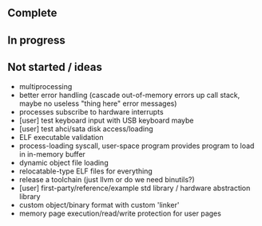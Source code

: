 ## Complete



## In progress



## Not started / ideas

- multiprocessing
- better error handling (cascade out-of-memory errors up call stack, maybe no useless "thing here" error messages)
- processes subscribe to hardware interrupts
- \[user\] test keyboard input with USB keyboard maybe
- \[user\] test ahci/sata disk access/loading
- ELF executable validation
- process-loading syscall, user-space program provides program to load in in-memory buffer
- dynamic object file loading
- relocatable-type ELF files for everything
- release a toolchain (just llvm or do we need binutils?)
- \[user\] first-party/reference/example std library / hardware abstraction library
- custom object/binary format with custom 'linker'
- memory page execution/read/write protection for user pages